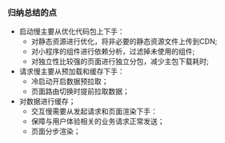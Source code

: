 ### 归纳总结的点

- 启动慢主要从优化代码包上下手：
  - 对静态资源进行优化，将非必要的静态资源文件上传到CDN;
  - 对小程序的组件进行依赖分析，过滤掉未使用的组件;
  - 对独立性比较强的页面进行独立分包，减少主包下载耗时;
- 请求慢主要从预加载和缓存下手：
  - 冷启动开启数据预拉取；
  - 页面路由切换时提前拉取数据；
- 对数据进行缓存；
  - 交互慢需要从发起请求和页面渲染下手：
  - 保障与用户体验相关的业务请求正常发送；
  - 页面分步渲染；